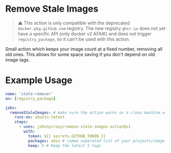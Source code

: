 # Remove Stale Images

> ⚠ This action is only compatible with the deprecated `docker.pkg.github.com` registry. The new registry `ghcr.io` does not yet have a specific API (only docker v2 AFAIK) and does not trigger `registry_package`, so it can't be used with this action.

Small action which keeps your image count at a fixed number, removing all old ones. This allows for some space saving if you don't depend on old image tags.

# Example Usage

```yaml
name: 'stale-remover'
on: [registry_package]

jobs:
  removeStaleImages: # make sure the action works on a clean machine without building
    runs-on: ubuntu-latest
    steps:
      - uses: johnnycrazy/remove-stale-images-action@v1
        with:
          token: ${{ secrets.GITHUB_TOKEN }}
          packages: odin # comma seperated list of your projects/image names
          keep: 5 # Keep the latest 5 tags
```
